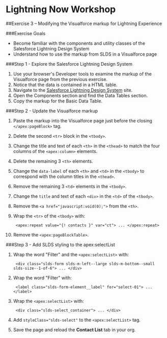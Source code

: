 # Lightning Now Workshop

##Exercise 3 – Modifying the Visualforce markup for Lightning Experience

###Exercise Goals

* Become familiar with the components and utility classes of the Salesforce Lightning Design System
* Understand how to use the markup from SLDS in a Visualforce page

###Step 1 - Explore the Salesforce Lightning Design System

1. Use your browser's Developer tools to examine the markup of the Visualforce page from the previous exercise.
2. Notice that the data is contained in a HTML table.
3. Navigate to the [Salesforce Lightning Design System](http://getslds.com) site. 
4. Open the Components section and find the Data Tables section.
5. Copy the markup for the Basic Data Table.

###Step 2 - Update the Visualforce markup
1. Paste the markup into the Visualforce page just before the closing `</apex:pageBlock>` tag. 
2. Delete the second `<tr>` block in the `<tbody>`.
3. Change the title and text of each `<th>` in the `<thead>` to match the four columns of the `<apex:column>` elements.
4. Delete the remaining 3 `<th>` elements.
5. Change the `data-label` of each `<th>` and `<td>` in the `<tbody>` to correspond with the column titles in the `<thead>`.
6. Remove the remaining 3 `<td>` elements in the `<tbody>`.
7. Change the `title` and text of each `<div>` in the `<td>` of the `<tbody>`.
8. Remove the `<a href="javascript:void(0);">` from the `<th>`.
9. Wrap the `<tr>` of the `<tbody>` with:

		<apex:repeat value="{! contacts }" var="ct"> ... </apex:repeat>

10. Remove the `<apex:pageBlockTable>`.

###Step 3 - Add SLDS styling to the apex:selectList
1. Wrap the word "Filter" and the `<apex:selectList>` with:

		<div class="slds-form slds-m-left--large slds-m-bottom--small slds-size--1-of-6"> ... </div>
		
2. Wrap the word "Filter" with:

		<label class="slds-form-element__label" for="select-01"> ... </label>
		
3. Wrap the `<apex:selectList>` with:

		<div class="slds-select_container"> ... </div>
		
4. Add `styleClass="slds-select"` to the `<apex:selectList>` tag.
5. Save the page and reload the **Contact List** tab in your org.